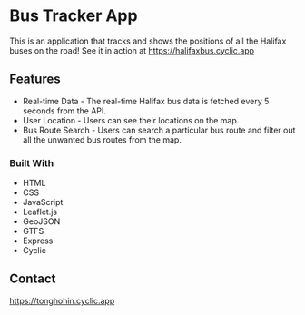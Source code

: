 # Bus Tracker App

This is an application that tracks and shows the positions of all the Halifax buses on the road!
See it in action at https://halifaxbus.cyclic.app

## Features

-   Real-time Data - The real-time Halifax bus data is fetched every 5 seconds from the API.
-   User Location - Users can see their locations on the map.
-   Bus Route Search - Users can search a particular bus route and filter out all the unwanted bus routes from the map.

### Built With

-   HTML
-   CSS
-   JavaScript
-   Leaflet.js
-   GeoJSON
-   GTFS
-   Express
-   Cyclic

## Contact

https://tonghohin.cyclic.app
